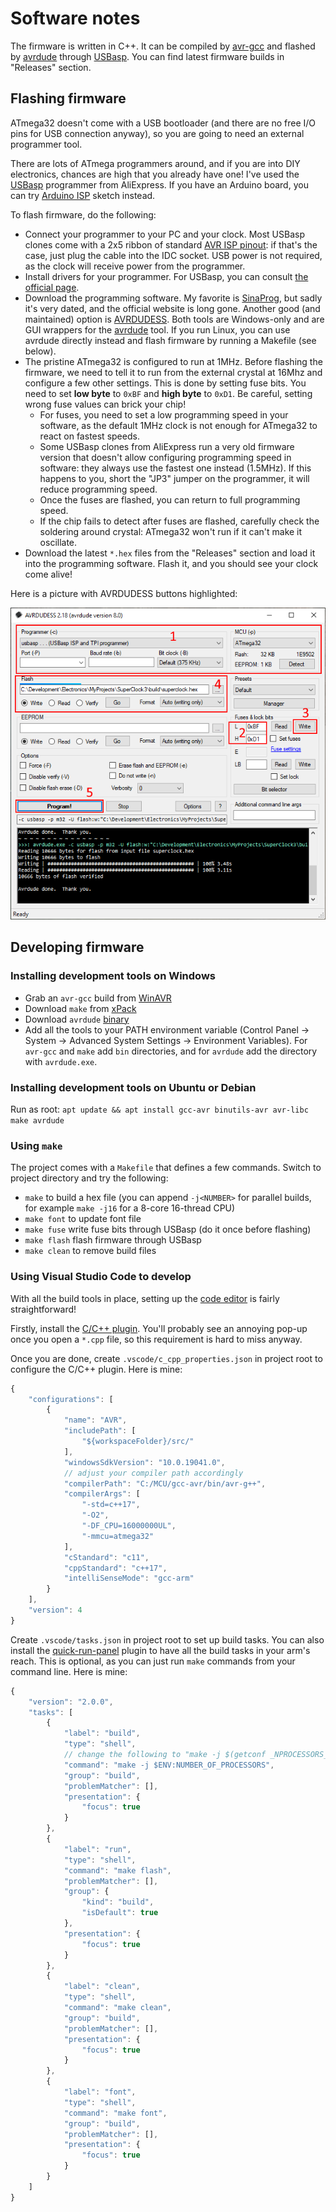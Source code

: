 # Software notes

The firmware is written in C++. It can be compiled by [avr-gcc](avr-gcc) and flashed by [avrdude](https://github.com/avrdudes/avrdude) through [USBasp](https://www.fischl.de/usbasp/). You can find latest firmware builds in "Releases" section.

## Flashing firmware

ATmega32 doesn't come with a USB bootloader (and there are no free I/O pins for USB connection anyway), so you are going to need an external programmer tool.

There are lots of ATmega programmers around, and if you are into DIY electronics, chances are high that you already have one! I've used the [USBasp](https://www.fischl.de/usbasp/) programmer from AliExpress. If you have an Arduino board, you can try [Arduino ISP](https://docs.arduino.cc/built-in-examples/arduino-isp/ArduinoISP/) sketch
instead.

To flash firmware, do the following:

- Connect your programmer to your PC and your clock. Most USBasp clones come with a 2x5 ribbon of standard [AVR ISP pinout](https://en.m.wikipedia.org/wiki/File:Isp_headers.svg): if that's the case, just plug the cable into the IDC socket. USB power is not required, as the clock will receive power from the programmer.
- Install drivers for your programmer. For USBasp, you can consult [the official page](https://www.fischl.de/usbasp/).
- Download the programming software. My favorite is [SinaProg](https://cxem.net/software/download/SinaProg2.1.1.rar), but sadly it's very dated, and the official website is long gone. Another good (and maintained) option is [AVRDUDESS](https://github.com/ZakKemble/AVRDUDESS). Both tools are Windows-only and are GUI wrappers for the [avrdude](https://github.com/avrdudes/avrdude) tool. If you run Linux, you can use avrdude directly instead and flash firmware by running a Makefile (see below).
- The pristine ATmega32 is configured to run at 1MHz. Before flashing the firmware, we need to tell it to run from the external crystal at 16Mhz and configure a few other settings. This is done by setting fuse bits. You need to set **low byte** to `0xBF` and **high byte** to `0xD1`. Be careful, setting wrong fuse values can brick your chip!
    - For fuses, you need to set a low programming speed in your software, as the default 1MHz clock is not enough for ATmega32 to react on fastest speeds.
    - Some USBasp clones from AliExpress run a very old firmware version that doesn't allow configuring programming speed in software: they always use the fastest one instead (1.5MHz). If this happens to you, short the "JP3" jumper on the programmer, it will reduce programming speed.
    - Once the fuses are flashed, you can return to full programming speed.
    - If the chip fails to detect after fuses are flashed, carefully check the soldering around crystal: ATmega32 won't run if it can't make it oscillate.
- Download the latest `*.hex` files from the "Releases" section and load it into the programming software. Flash it, and you should see your clock come alive!

Here is a picture with AVRDUDESS buttons highlighted:

![AVRDUDESS UI](img/avdudess.png)

## Developing firmware

### Installing development tools on Windows

- Grab an `avr-gcc` build from [WinAVR](https://winavr.sourceforge.net/)
- Download `make` from [xPack](https://github.com/xpack-dev-tools/windows-build-tools-xpack)
- Download `avrdude` [binary](https://github.com/avrdudes/avrdude)
- Add all the tools to your PATH environment variable (Control Panel -> System -> Advanced System Settings -> Environment Variables). For `avr-gcc` and `make` add `bin` directories, and for `avrdude` add the directory with `avrdude.exe`.

### Installing development tools on Ubuntu or Debian

Run as root: `apt update && apt install gcc-avr binutils-avr avr-libc make avrdude`

### Using `make`

The project comes with a `Makefile` that defines a few commands. Switch to project directory and try the following:

- `make` to build a hex file (you can append `-j<NUMBER>` for parallel builds, for example `make -j16` for a 8-core 16-thread CPU)
- `make font` to update font file
- `make fuse` write fuse bits through USBasp (do it once before flashing)
- `make flash` flash firmware through USBasp
- `make clean` to remove build files

### Using Visual Studio Code to develop

With all the build tools in place, setting up the [code editor](https://code.visualstudio.com/) is fairly straightforward!

Firstly, install the [C/C++ plugin](https://code.visualstudio.com/docs/languages/cpp). You'll probably see an annoying pop-up once you open a `*.cpp` file, so this requirement is hard to miss anyway.

Once you are done, create `.vscode/c_cpp_properties.json` in project root to configure the C/C++ plugin. Here is mine:

```js
{
    "configurations": [
        {
            "name": "AVR",
            "includePath": [
                "${workspaceFolder}/src/"
            ],
            "windowsSdkVersion": "10.0.19041.0",
            // adjust your compiler path accordingly
            "compilerPath": "C:/MCU/gcc-avr/bin/avr-g++",
            "compilerArgs": [
                "-std=c++17",
                "-O2",
                "-DF_CPU=16000000UL",
                "-mmcu=atmega32"
            ],
            "cStandard": "c11",
            "cppStandard": "c++17",
            "intelliSenseMode": "gcc-arm"
        }
    ],
    "version": 4
}
```

Create `.vscode/tasks.json` in project root to set up build tasks. You can also install the [quick-run-panel](https://marketplace.visualstudio.com/items/?itemName=davehart.quick-run-panel) plugin to have all the build tasks in your arm's reach. This is optional, as you can just run `make` commands from your command line. Here is mine:

```js
{
    "version": "2.0.0",
    "tasks": [
        {
            "label": "build",
            "type": "shell",
            // change the following to "make -j $(getconf _NPROCESSORS_ONLN)" on Linux
            "command": "make -j $ENV:NUMBER_OF_PROCESSORS",
            "group": "build",
            "problemMatcher": [],
            "presentation": {
                "focus": true
            }
        },
        {
            "label": "run",
            "type": "shell",
            "command": "make flash",
            "problemMatcher": [],
            "group": {
                "kind": "build",
                "isDefault": true
            },
            "presentation": {
                "focus": true
            }
        },
        {
            "label": "clean",
            "type": "shell",
            "command": "make clean",
            "group": "build",
            "problemMatcher": [],
            "presentation": {
                "focus": true
            }
        },
        {
            "label": "font",
            "type": "shell",
            "command": "make font",
            "group": "build",
            "problemMatcher": [],
            "presentation": {
                "focus": true
            }
        }
    ]
}
```